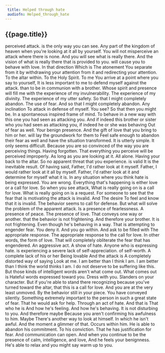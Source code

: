 ```yaml
---
 title: Helped through hate
 audiofn: Helped_through_hate
---
```


## {{page.title}}

perceived attack. is the only way you can see. Any part of the kingdom
of heaven when you're looking at it all by yourself. You will not
misperceive an attack where there is none. And you will see what is
really there. And the vision of what is really there that is provided to
you. will cause you to behave with love. In that direction Which is The
atonement You separate from it by withdrawing your attention from it and
redirecting your attention. To the altar within. To the Holy Spirit. To
me You arrive at a point where you say to yourself, It is less important
to me to defend myself against the attack. than to be in communion with
a brother. Whose spirit and presence will fill me with the experience of
my invulnerability. The experience of my divinity. The experience of my
utter safety. So that I might completely abandon. The use of fear. And
so that I might completely abandon. Any inclination To attack in defense
of myself. You see? So that then you might be. In a spontaneous inspired
frame of mind. To behave in a new way with this one you had seen as
attacking you. And if indeed this brother or sister who you had seen as
attacking you, if indeed he or she was behaving Out of fear as well.
Your benign presence. And the gift of love that you bring to him or her.
will lay the groundwork for them to Feel safe enough to abandon their
fear as well and have the situation transformed. It is utterly simple.
It only seems difficult. Because you are so convinced of the way you are
perceiving things. Having forgotten. That everything you perceive will
be perceived improperly. As long as you are looking at it. All alone.
Having your back to the altar. So no apparent threat that you
experience. is valid It is the inevitable result. Of having said,
Father, I'd rather look at it myself. Father, I would rather look at it
all by myself. Father, I'd rather look at it and determine for myself
what it is. In any situation where you think hate is being expressed.
You are wrong. Everything that's happening is either love or a call for
love. So when you see attack, What is really going on is a call for
love. What is really going on is a request. For someone to see that the
fear that is motivating the attack is invalid. And The desire To feel
and know that it is invalid. The behavior seems to call for defense. But
what will solve the problem of the apparent attack. Is a presence of
fearlessness. A presence of peace. The presence of love. That conveys
one way or another. that the behavior is not frightening. And therefore
your brother. It is not frightening. Even though he's behaving in a way.
That is attempting to engender fear. You deny it. And you go within. And
ask to be filled with The appropriate response. The appropriate response
to the call for love. In other words, the form of love. That will
completely obliterate the fear that has engendered. An aggressive act. A
show of hate. Anyone who is expressing hate. is experiencing a severe
lack of self-appreciation. of self-worth. A complete lack of his or her
Being lovable And the attack is A completely distorted way of saying
Look at me. I am better than I think I am. I am better than I think the
world thinks I am. I do not deserve to be suffering like this. But those
kinds of intelligent words aren't what come out. What comes out is
Hateful words expressed toward you. Dress with you. Slanders on your
character. But if you're able to stand there recognizing because you've
turned toward the altar, that this is a call for love. And you are at
the very least unmoved. By the behavior still in your piece. You have
conveyed silently. Something extremely important to the person in such a
great state of fear. That he would ask for help. Through an act of hate.
And that is That who he is And how he's feeling. And how he's behaving.
It is not disturbing to you. And therefore maybe Because you aren't
confirming his awfulness to him. Maybe There's another way to look at
himself. In which he isn't awful. And the moment a glimmer of that.
Occurs within him. He is able to abandon his commitment. To his
conviction. That he has justification for fear. And communication can
open. And when you continue to be the presence of calm, intelligence,
and love, And he feels your benignness. He's able to relax and you might
say warm up to you.

